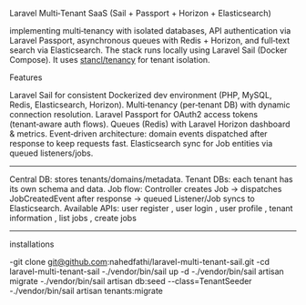 Laravel Multi‑Tenant SaaS (Sail + Passport + Horizon + Elasticsearch)

implementing multi‑tenancy with isolated databases, API authentication via Laravel Passport, asynchronous queues with Redis + Horizon,
and full‑text search via Elasticsearch. The stack runs locally using Laravel Sail (Docker Compose).
It uses [stancl/tenancy](https://tenancyforlaravel.com/) for tenant isolation.

Features

Laravel Sail for consistent Dockerized dev environment (PHP, MySQL, Redis, Elasticsearch, Horizon).
Multi‑tenancy (per‑tenant DB) with dynamic connection resolution.
Laravel Passport for OAuth2 access tokens (tenant‑aware auth flows).
Queues (Redis) with Laravel Horizon dashboard & metrics.
Event‑driven architecture: domain events dispatched after response to keep requests fast.
Elasticsearch sync for Job entities via queued listeners/jobs.

******
Central DB: stores tenants/domains/metadata.
Tenant DBs: each tenant has its own schema and data.
Job flow: Controller creates Job → dispatches JobCreatedEvent after response → queued Listener/Job syncs to Elasticsearch.
Available APIs: user register , user login , user profile , tenant information , list jobs , create jobs

******
installations

-git clone git@github.com:nahedfathi/laravel-multi-tenant-sail.git
-cd laravel-multi-tenant-sail
-./vendor/bin/sail up -d
-./vendor/bin/sail artisan migrate
-./vendor/bin/sail artisan db:seed --class=TenantSeeder
-./vendor/bin/sail artisan tenants:migrate
